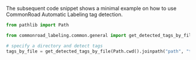 The subsequent code snippet shows a minimal example on how to use CommonRoad Automatic Labeling tag detection.

```python
from pathlib import Path

from commonroad_labeling.common.general import get_detected_tags_by_file

# specify a directory and detect tags
tags_by_file = get_detected_tags_by_file(Path.cwd().joinpath("path", "to", "directory"))

```
